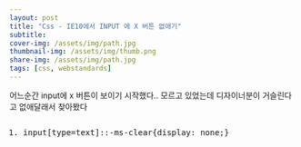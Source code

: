 ```yaml
---
layout: post
title: "Css - IE10에서 INPUT 에 X 버튼 없애기"
subtitle: 
cover-img: /assets/img/path.jpg
thumbnail-img: /assets/img/thumb.png
share-img: /assets/img/path.jpg
tags: [css, webstandards]
---
```

<p>어느순간 input에 x 버튼이 보이기 시작했다.. 모르고 있었는데 디자이너분이 거슬린다고 없애달래서 찾아봤다</p>
<pre class="html cH_kip"><ol><li class="odd"><span>input[type=text]::-ms-clear{display: none;}</span></li></ol></pre>
